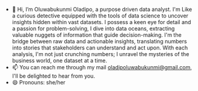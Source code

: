 - 👋 Hi, I’m Oluwabukunmi Oladipo, a purpose driven data analyst. I'm Like a curious detective equipped with the tools of data science to uncover insights hidden within vast datasets. I possess  a keen eye for detail and a passion for problem-solving, I dive into data oceans, extracting valuable nuggets of information that guide decision-making. I'm the bridge between raw data and actionable insights, translating numbers into stories that stakeholders can understand and act upon. With each analysis, I'm not just crunching numbers; I unravel the mysteries of the business world, one dataset at a time.
- 📫 You can reach me through my mail oladipoluwabukunmi@gmail.com, I'll be delighted to hear from you.
- 😄 Pronouns: she/her
<!---
the-kunmi/the-kunmi is a ✨ special ✨ repository because its `README.md` (this file) appears on your GitHub profile.
You can click the Preview link to take a look at your changes.
--->
